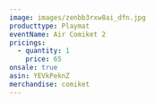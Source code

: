 ```yaml
---
image: images/zenbb3rxw8ai_dfn.jpg
producttype: Playmat
eventName: Air Comiket 2
pricings:
  - quantity: 1
    price: 65
onsale: true
asin: YEVkPeknZ
merchandise: comiket
---
```

